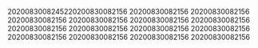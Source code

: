 2020083008245220200830082156
20200830082156
20200830082156
20200830082156
20200830082156
20200830082156
20200830082156
20200830082156
20200830082156
20200830082156
20200830082156
20200830082156
20200830082156
20200830082156
20200830082156
